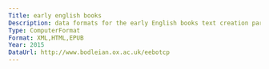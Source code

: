 ```yaml
---
Title: early english books
Description: data formats for the early English books text creation partnership.  fully searchable text of English language work published in the first two centuries of printing in england.
Type: ComputerFormat
Format: XML,HTML,EPUB
Year: 2015
DataUrl: http://www.bodleian.ox.ac.uk/eebotcp
---
```

